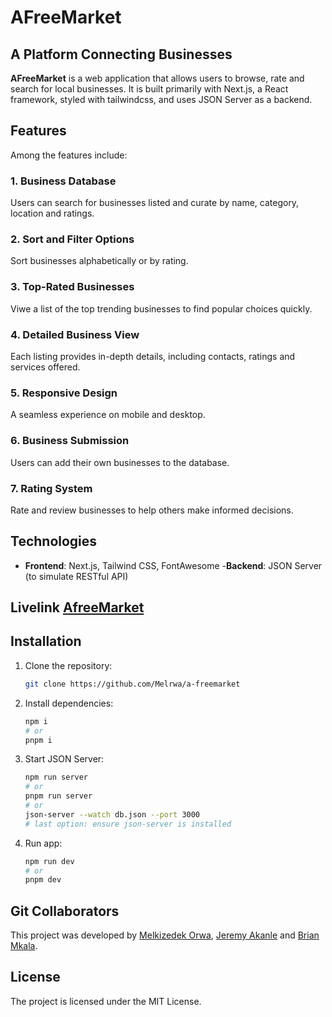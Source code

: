 # AFreeMarket

## A Platform Connecting Businesses

**AFreeMarket** is a web application that allows users to browse, rate and search for local businesses. It is built primarily with Next.js, a React framework, styled with tailwindcss, and uses JSON Server as a backend.

## Features

Among the features include:

### 1. Business Database
Users can search for businesses listed and curate by name, category, location and ratings.

### 2. Sort and Filter Options
Sort businesses alphabetically or by rating.

### 3. Top-Rated Businesses
Viwe a list of the top trending businesses to find popular choices quickly.

### 4. Detailed Business View
Each listing provides in-depth details, including contacts, ratings and services offered.

### 5. Responsive Design
A seamless experience on mobile and desktop.

### 6. Business Submission
Users can add their own businesses to the database.

### 7. Rating System
Rate and review businesses to help others make informed decisions.

## Technologies
- **Frontend**: Next.js, Tailwind CSS, FontAwesome
-**Backend**: JSON Server (to simulate RESTful API)
## Livelink [AfreeMarket](https://a-freemarket.vercel.app/)

## Installation

1. Clone the repository:

    ```bash
    git clone https://github.com/Melrwa/a-freemarket
    ```

2. Install dependencies: 

    ```bash
    npm i
    # or
    pnpm i
    ```

3. Start JSON Server:

    ```bash
    npm run server
    # or
    pnpm run server
    # or
    json-server --watch db.json --port 3000
    # last option: ensure json-server is installed 
    ```

4. Run app:

    ```bash
    npm run dev
    # or
    pnpm dev
    ```

## Git Collaborators

This project was developed by [Melkizedek Orwa](https://github.com/Melrwa), [Jeremy Akanle](https://github.com/jere-eee) and [Brian Mkala](https://github.com/KesiBrian).

## License
The project is licensed under the MIT License.